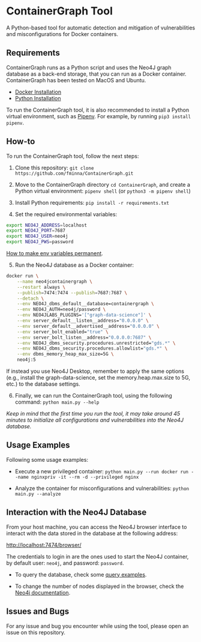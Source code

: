 
# ContainerGraph Tool

A Python-based tool for automatic detection and mitigation of vulnerabilities and misconfigurations for Docker containers. 


## Requirements

ContainerGraph runs as a Python script and uses the Neo4J graph database as a back-end storage, that you can run as a Docker container. ContainerGraph has been tested on MacOS and Ubuntu.

 - [Docker Installation](https://docs.docker.com/get-docker/)
 - [Python Installation](https://www.python.org/downloads/)

To run the ContainerGraph tool, it is also recommended to install a Python virtual environment, such as [Pipenv](https://pipenv.pypa.io/en/latest/install/). For example, by running `pip3 install pipenv`.


## How-to

To run the ContainerGraph tool, follow the next steps:

1. Clone this repository: `git clone https://github.com/fminna/ContainerGraph.git`

2. Move to the ContainerGraph directory `cd ContainerGraph`, and create a Python virtual environment: `pipenv shell` (or `python3 -m pipenv shell`)

3. Install Python requirements: `pip install -r requirements.txt`

4. Set the required environmental variables:

```bash
export NEO4J_ADDRESS=localhost
export NEO4J_PORT=7687
export NEO4J_USER=neo4j
export NEO4J_PWS=password
```

[How to make env variables permanent](https://www.cherryservers.com/blog/how-to-set-list-and-manage-linux-environment-variables).

5. Run the Neo4J database as a Docker container:

```bash
docker run \
    --name neo4jcontainergraph \
    --restart always \
    --publish=7474:7474 --publish=7687:7687 \
    --detach \
    --env NEO4J_dbms_default__database=containergraph \
    --env NEO4J_AUTH=neo4j/password \
    --env NEO4JLABS_PLUGINS='["graph-data-science"]' \
    --env server_default__listen__address="0.0.0.0" \
    --env server_default__advertised__address="0.0.0.0" \
    --env server_bolt_enabled="true" \
    --env server_bolt_listen__address="0.0.0.0:7687" \
    --env NEO4J_dbms_security.procedures.unrestricted="gds.*" \
    --env NEO4J_dbms_security.procedures.allowlist="gds.*" \
    --env dbms_memory_heap_max_size=5G \
    neo4j:5
```

If instead you use Neo4J Desktop, remember to apply the same options (e.g., install the graph-data-science, set the memory.heap.max.size to 5G, etc.) to the database settings.

6. Finally, we can run the ContainerGraph tool, using the following command: `python main.py --help`

_Keep in mind that the first time you run the tool, it may take around 45 minutes to initialize all configurations and vulnerabilities into the Neo4J database._


## Usage Examples

Following some usage examples:

 - Execute a new privileged container: `python main.py --run docker run --name nginxpriv -it --rm -d --privileged nginx`

 - Analyze the container for misconfigurations and vulnerabilities: `python main.py --analyze`


## Interaction with the Neo4J Database

From your host machine, you can access the Neo4J browser interface to interact with the data stored in the database at the following address:

<http://localhost:7474/browser/>

The credentials to login in are the ones used to start the Neo4J container, by default user: `neo4j`, and password: `password`.

 - To query the database, check some [query examples](https://neo4j.com/developer/cypher/querying/).

 - To change the number of nodes displayed in the browser, check the [Neo4j documentation](https://neo4j.com/docs/browser-manual/current/operations/browser-settings/#adjust-in-browser).


## Issues and Bugs

For any issue and bug you encounter while using the tool, please open an issue on this repository.

